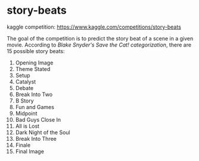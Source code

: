 # story-beats
kaggle competition: https://www.kaggle.com/competitions/story-beats

The goal of the competition is to predict the story beat of a scene in a given movie. According to <i>Blake Snyder's Save the Cat! categorization</i>, there are 15 possible story beats:
<ol>
    <li>Opening Image</li>
    <li>Theme Stated</li>
    <li>Setup</li>
    <li>Catalyst</li>
    <li>Debate</li>
    <li>Break Into Two</li>
    <li>B Story</li>
    <li>Fun and Games</li>
    <li>Midpoint</li>
    <li>Bad Guys Close In</li>
    <li>All is Lost</li>
    <li>Dark Night of the Soul</li>
    <li>Break Into Three</li>
    <li>Finale</li>
    <li>Final Image</li>
</ol>
